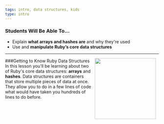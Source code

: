 ```yaml
---
tags: intro, data structures, kids
type: intro
---
```

### Students Will Be Able To...
* Explain **what arrays and hashes are** and why they're used
* Use and **manipulate Ruby’s core data structures**

---
###Getting to Know Ruby Data Structures
<img src="https://s3.amazonaws.com/after-school-assets/ruby.png" width="200px" align="right" hspace="10"> 
In this lesson you'll be learning about two of Ruby's core data structures: **arrays** and **hashes**. Data structures are containers that store multiple pieces of data at once. They allow you to do in a few lines of code what would have taken you hundreds of lines to do before.
